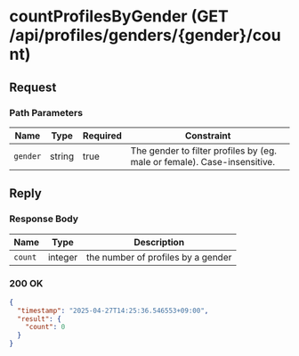 # countProfilesByGender (GET /api/profiles/genders/{gender}/count)

## Request

### Path Parameters

| Name     | Type   | Required | Constraint                                                               |
|----------|--------|----------|--------------------------------------------------------------------------|
| `gender` | string | true     | The gender to filter profiles by (eg. male or female). Case-insensitive. |

## Reply

### Response Body

| Name    | Type    | Description                        |
|---------|---------|------------------------------------|
| `count` | integer | the number of profiles by a gender |

### 200 OK

```json
{
  "timestamp": "2025-04-27T14:25:36.546553+09:00",
  "result": {
    "count": 0
  }
}
```
